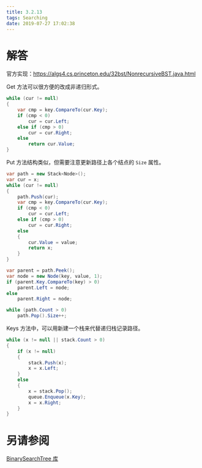 ```yaml
---
title: 3.2.13
tags: Searching
date: 2019-07-27 17:02:38
---
```


# 解答

官方实现：https://algs4.cs.princeton.edu/32bst/NonrecursiveBST.java.html

Get 方法可以很方便的改成非递归形式。

```csharp
while (cur != null)
{
    var cmp = key.CompareTo(cur.Key);
    if (cmp < 0)
        cur = cur.Left;
    else if (cmp > 0)
        cur = cur.Right;
    else
        return cur.Value;
}
```

Put 方法结构类似，但需要注意更新路径上各个结点的 `Size` 属性。

```csharp
var path = new Stack<Node>();
var cur = x;
while (cur != null)
{
    path.Push(cur); 
    var cmp = key.CompareTo(cur.Key);
    if (cmp < 0)
        cur = cur.Left;
    else if (cmp > 0)
        cur = cur.Right;
    else
    {
        cur.Value = value;
        return x;
    }
}

var parent = path.Peek();
var node = new Node(key, value, 1);
if (parent.Key.CompareTo(key) > 0)
    parent.Left = node;
else
    parent.Right = node;

while (path.Count > 0)
    path.Pop().Size++;
```


Keys 方法中，可以用新建一个栈来代替递归栈记录路径。

```csharp
while (x != null || stack.Count > 0)
{
    if (x != null)
    {
        stack.Push(x);
        x = x.Left;
    }
    else
    {
        x = stack.Pop();
        queue.Enqueue(x.Key);
        x = x.Right;
    }
}
```

# 另请参阅

[BinarySearchTree 库](https://alg4.ikesnowy.com/docs/api/BinarySearchTree.html)